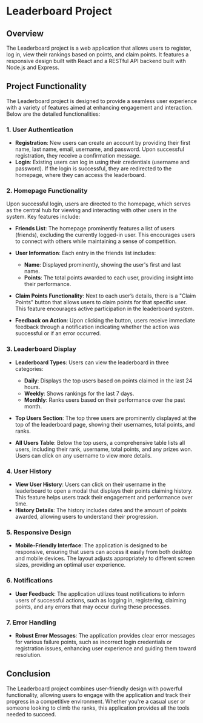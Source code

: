 # Leaderboard Project

## Overview
The Leaderboard project is a web application that allows users to register, log in, view their rankings based on points, and claim points. It features a responsive design built with React and a RESTful API backend built with Node.js and Express.


## Project Functionality

The Leaderboard project is designed to provide a seamless user experience with a variety of features aimed at enhancing engagement and interaction. Below are the detailed functionalities:

### 1. User Authentication
- **Registration**: New users can create an account by providing their first name, last name, email, username, and password. Upon successful registration, they receive a confirmation message.
- **Login**: Existing users can log in using their credentials (username and password). If the login is successful, they are redirected to the homepage, where they can access the leaderboard.

### 2. Homepage Functionality
Upon successful login, users are directed to the homepage, which serves as the central hub for viewing and interacting with other users in the system. Key features include:

- **Friends List**: The homepage prominently features a list of users (friends), excluding the currently logged-in user. This encourages users to connect with others while maintaining a sense of competition.
   
- **User Information**: Each entry in the friends list includes:
  - **Name**: Displayed prominently, showing the user's first and last name.
  - **Points**: The total points awarded to each user, providing insight into their performance.

- **Claim Points Functionality**: Next to each user’s details, there is a "Claim Points" button that allows users to claim points for that specific user. This feature encourages active participation in the leaderboard system.
- **Feedback on Action**: Upon clicking the button, users receive immediate feedback through a notification indicating whether the action was successful or if an error occurred.

### 3. Leaderboard Display
- **Leaderboard Types**: Users can view the leaderboard in three categories: 
  - **Daily**: Displays the top users based on points claimed in the last 24 hours.
  - **Weekly**: Shows rankings for the last 7 days.
  - **Monthly**: Ranks users based on their performance over the past month.
  
- **Top Users Section**: The top three users are prominently displayed at the top of the leaderboard page, showing their usernames, total points, and ranks.

- **All Users Table**: Below the top users, a comprehensive table lists all users, including their rank, username, total points, and any prizes won. Users can click on any username to view more details.

### 4. User History
- **View User History**: Users can click on their username in the leaderboard to open a modal that displays their points claiming history. This feature helps users track their engagement and performance over time.
- **History Details**: The history includes dates and the amount of points awarded, allowing users to understand their progression.

### 5. Responsive Design
- **Mobile-Friendly Interface**: The application is designed to be responsive, ensuring that users can access it easily from both desktop and mobile devices. The layout adjusts appropriately to different screen sizes, providing an optimal user experience.

### 6. Notifications
- **User Feedback**: The application utilizes toast notifications to inform users of successful actions, such as logging in, registering, claiming points, and any errors that may occur during these processes.

### 7. Error Handling
- **Robust Error Messages**: The application provides clear error messages for various failure points, such as incorrect login credentials or registration issues, enhancing user experience and guiding them toward resolution.

## Conclusion
The Leaderboard project combines user-friendly design with powerful functionality, allowing users to engage with the application and track their progress in a competitive environment. Whether you're a casual user or someone looking to climb the ranks, this application provides all the tools needed to succeed.
